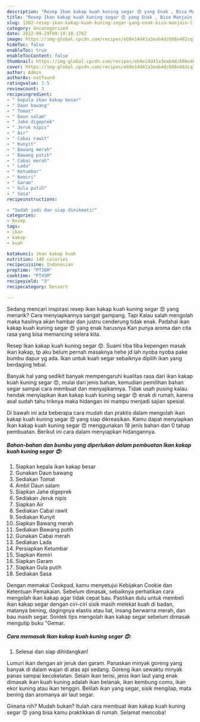 ```yaml
---
description: "Resep Ikan kakap kuah kuning segar 😍 yang Enak , Bisa Manjain Lidah"
title: "Resep Ikan kakap kuah kuning segar 😍 yang Enak , Bisa Manjain Lidah"
slug: 1262-resep-ikan-kakap-kuah-kuning-segar-yang-enak-bisa-manjain-lidah
category: Uncategorized
date: 2022-09-29T09:19:10.176Z
image: https://img-global.cpcdn.com/recipes/eb9e14d41a3eab4d/680x482cq70/ikan-kakap-kuah-kuning-segar-foto-resep-utama.jpg
hideToc: false
enableToc: true
enableTocContent: false
thumbnail: https://img-global.cpcdn.com/recipes/eb9e14d41a3eab4d/680x482cq70/ikan-kakap-kuah-kuning-segar-foto-resep-utama.jpg
cover: https://img-global.cpcdn.com/recipes/eb9e14d41a3eab4d/680x482cq70/ikan-kakap-kuah-kuning-segar-foto-resep-utama.jpg
author: Admin
authorAv: notfound
ratingvalue: 3.5
reviewcount: 3
recipeingredient:
- " kepala ikan kakap besar"
- " Daun bawang"
- " Tomat"
- " Daun salam"
- " Jahe digeprek"
- " Jeruk nipis"
- " Air"
- " Cabai rawit"
- " Kunyit"
- " Bawang merah"
- " Bawang putih"
- " Cabai merah"
- " Lada"
- " Ketumbar"
- " Kemiri"
- " Garam"
- " Gula putih"
- " Sasa"
recipeinstructions:

- "Sudah jadi dan siap dinikmati!"
categories:
- Resep
tags:
- ikan
- kakap
- kuah

katakunci: ikan kakap kuah 
nutrition: 149 calories
recipecuisine: Indonesian
preptime: "PT36M"
cooktime: "PT45M"
recipeyield: "3"
recipecategory: Dessert

---
```



Sedang mencari inspirasi resep ikan kakap kuah kuning segar 😍 yang menarik? Cara menyiapkannya sangat gampang. Tapi Kalau salah mengolah maka hasilnya akan hambar dan justru cenderung tidak enak. Padahal ikan kakap kuah kuning segar 😍 yang enak harusnya Kan punya aroma dan cita rasa yang bisa memancing selera kita.


Resep Ikan kakap kuah kuning segar 😍. Suami tiba tiba kepengen masak ikan kakap, tp aku belum pernah masaknya hehe jd lah nyoba nyoba pake bumbu dapur yg ada. Ikan untuk kuah segar sebaiknya dipilih ikan yang berdaging tebal.

Banyak hal yang sedikit banyak mempengaruhi kualitas rasa dari ikan kakap kuah kuning segar 😍, mulai dari jenis bahan, kemudian pemilihan bahan segar sampai cara membuat dan menyajikannya. Tidak usah pusing kalau hendak menyiapkan ikan kakap kuah kuning segar 😍 enak di rumah, karena asal sudah tahu triknya maka hidangan ini mampu menjadi sajian spesial.


Di bawah ini ada beberapa cara mudah dan praktis dalam mengolah ikan kakap kuah kuning segar 😍 yang siap dikreasikan. Kamu dapat menyiapkan Ikan kakap kuah kuning segar 😍 menggunakan 18 jenis bahan dan 0 tahap pembuatan. Berikut ini cara dalam menyiapkan hidangannya.

<!--inarticleads1-->

##### Bahan-bahan dan bumbu yang diperlukan dalam pembuatan Ikan kakap kuah kuning segar 😍:

1. Siapkan  kepala ikan kakap besar
1. Gunakan  Daun bawang
1. Sediakan  Tomat
1. Ambil  Daun salam
1. Siapkan  Jahe digeprek
1. Sediakan  Jeruk nipis
1. Siapkan  Air
1. Sediakan  Cabai rawit
1. Sediakan  Kunyit
1. Siapkan  Bawang merah
1. Sediakan  Bawang putih
1. Gunakan  Cabai merah
1. Sediakan  Lada
1. Persiapkan  Ketumbar
1. Siapkan  Kemiri
1. Siapkan  Garam
1. Siapkan  Gula putih
1. Sediakan  Sasa


Dengan memakai Cookpad, kamu menyetujui Kebijakan Cookie dan Ketentuan Pemakaian. Sebelum dimasak, sebaiknya perhatikan cara mengolah ikan kakap agar tidak cepat bau. Pastikan dulu untuk membeli ikan kakap segar dengan ciri-ciri sisik masih melekat kuah di badan, matanya bening, dagingnya elastis atau liat, insang berwarna merah, dan bau masih segar. Sontek tips mengolah ikan kakap segar sebelum dimasak mengutip buku &#34;Gemar. 

<!--inarticleads2-->

##### Cara memasak Ikan kakap kuah kuning segar 😍:


1. Selesai dan siap dihidangkan!

Lumuri ikan dengan air jeruk dan garam. Panaskan minyak goreng yang banyak di dalam wajan di atas api sedang. Goreng ikan sewaktu minyak panas sampai kecokelatan. Selain ikan terisi, jenis ikan laut yang enak dimasak ikan kuah kuning adalah ikan belanak, ikan kembung como, ikan ekor kuning atau ikan tenggiri. Belilah ikan yang segar, sisik mengilap, mata bening dan aromanya air laut segar. 

Gimana nih? Mudah bukan? Itulah cara membuat ikan kakap kuah kuning segar 😍 yang bisa kamu praktikkan di rumah. Selamat mencoba!
